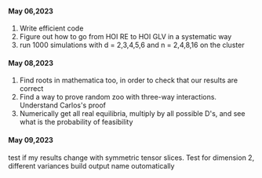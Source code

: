 #### May 06,2023

1. Write efficient code
2. Figure out how to go from HOI RE to HOI GLV in a systematic way
3. run 1000 simulations with d = 2,3,4,5,6 and n = 2,4,8,16 on the cluster

#### May 08,2023

1. Find roots in mathematica too, in order to check that our results are correct
2. Find a way to prove random zoo with three-way interactions. Understand Carlos's proof
3. Numerically get all real equilibria, multiply by all possible D's, and see what is the probability of feasibility

#### May 09,2023

test if my results change with symmetric tensor slices.
Test for dimension 2, different variances
build output name outomatically
